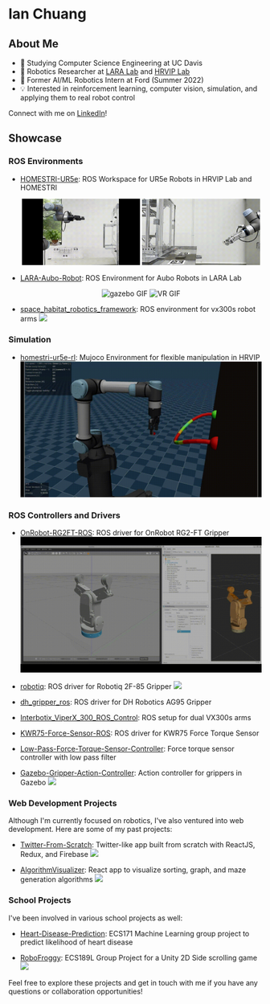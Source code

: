 # Ian Chuang

## About Me

- 🏫 Studying Computer Science Engineering at UC Davis
- 🤖 Robotics Researcher at [LARA Lab](https://soltanilab.engineering.ucdavis.edu/) and [HRVIP Lab](https://hrvip.ucdavis.edu/)
- 💼 Former AI/ML Robotics Intern at Ford (Summer 2022)
- 💡 Interested in reinforcement learning, computer vision, simulation, and applying them to real robot control

Connect with me on [LinkedIn](https://www.linkedin.com/in/iantc104/)!

## Showcase

### ROS Environments

- [HOMESTRI-UR5e](https://github.com/tammerb/HOMESTRI-UR5e-Robotiq2f85/tree/minimal): ROS Workspace for UR5e Robots in HRVIP Lab and HOMESTRI
  <p align="center">
    <img src="images/homestri-ur-a-bot.gif" alt="a_bot GIF" width="49%">
    <img src="images/homestri-ur-b-bot.gif" alt="b_bot GIF" width="49%">
  </p>

- [LARA-Aubo-Robot](https://github.com/ian-chuang/LARA_AUBOi5_AG95): ROS Environment for Aubo Robots in LARA Lab
  <p align="center">
    <img src="images/lara-aubo.gif" alt="gazebo GIF" width="49%">
    <img src="images/lara-aubo-vr.gif" alt="VR GIF" width="49%">
  </p>

- [space_habitat_robotics_framework](https://github.com/Drojas251/space_habitat_robotics_framework): ROS environment for vx300s robot arms
  ![](images/shr.gif)

### Simulation

- [homestri-ur5e-rl](https://github.com/ian-chuang/homestri-ur5e-rl): Mujoco Environment for flexible manipulation in HRVIP
  ![](images/ur5e-rl-mujoco.gif)

### ROS Controllers and Drivers

- [OnRobot-RG2FT-ROS](https://github.com/ian-chuang/OnRobot-RG2FT-ROS): ROS driver for OnRobot RG2-FT Gripper
  ![](images/onrobot.gif)

- [robotiq](https://github.com/ian-chuang/robotiq): ROS driver for Robotiq 2F-85 Gripper
  ![](images/robotiq.gif)

- [dh_gripper_ros](https://github.com/ian-chuang/dh_gripper_ros): ROS driver for DH Robotics AG95 Gripper

- [Interbotix_ViperX_300_ROS_Control](https://github.com/ian-chuang/Interbotix_ViperX_300_ROS_Control): ROS setup for dual VX300s arms

- [KWR75-Force-Sensor-ROS](https://github.com/ian-chuang/KWR75-Force-Sensor-ROS): ROS driver for KWR75 Force Torque Sensor

- [Low-Pass-Force-Torque-Sensor-Controller](https://github.com/ian-chuang/Low-Pass-Force-Torque-Sensor-Controller): Force torque sensor controller with low pass filter

- [Gazebo-Gripper-Action-Controller](https://github.com/ian-chuang/Gazebo-Gripper-Action-Controller): Action controller for grippers in Gazebo
  ![](images/gazebo-gripper.gif)

### Web Development Projects

Although I'm currently focused on robotics, I've also ventured into web development. Here are some of my past projects:

- [Twitter-From-Scratch](https://github.com/ian-chuang/Twitter-From-Scratch): Twitter-like app built from scratch with ReactJS, Redux, and Firebase
  ![](images/twitter.gif)

- [AlgorithmVisualizer](https://github.com/ian-chuang/AlgorithmVisualizer): React app to visualize sorting, graph, and maze generation algorithms
  ![](images/algviz.gif)

### School Projects

I've been involved in various school projects as well:

- [Heart-Disease-Prediction](https://github.com/ian-chuang/Heart-Disease-Prediction): ECS171 Machine Learning group project to predict likelihood of heart disease

- [RoboFroggy](https://github.com/ian-chuang/RoboFroggy): ECS189L Group Project for a Unity 2D Side scrolling game
  ![](images/robofroggy.gif)

Feel free to explore these projects and get in touch with me if you have any questions or collaboration opportunities!
